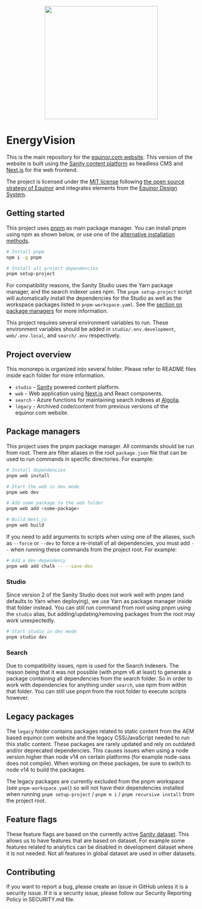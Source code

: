 <p align="center">
  <a href="https://www.equinor.com">
    <img width="300" src=".github/Equinor_HORIZ_logo_RGB_RED.png">
  </a>
</p>

# EnergyVision

This is the main repository for the [equinor.com website](https://www.equinor.com). This version of the website is built using the [Sanity content platform](https://www.sanity.io/) as headless CMS and [Next.js](https://nextjs.org/) for the web frontend.

The project is licensed under the [MIT license](https://github.com/equinor/energyvision/blob/main/LICENSE) following [the open source strategy of Equinor](https://opensource.equinor.com) and integrates elements from the [Equinor Design System](https://eds.equinor.com).

## Getting started

This project uses [pnpm](https://pnpm.io) as main package manager. You can install pnpm using npm as shown below, or use one of the [alternative installation methods](https://pnpm.io/installation).

```bash
# Install pnpm
npm i -g pnpm

# Install all project dependencies
pnpm setup-project
```

For compatibility reasons, the Sanity Studio uses the Yarn package manager, and the search indexer uses npm. The `pnpm setup-project` script will automatically install the dependencies for the Studio as well as the workspace packages listed in `pnpm-workspace.yaml`. See the [section on package managers](#package-managers) for more information.

This project requires several environment variables to run. These environment variables should be added in `studio/.env.development`, `web/.env.local`, and `search/.env` respectively.

## Project overview

This monorepo is organized into several folder. Please refer to README files inside each folder for more information.

- `studio` - [Sanity](https://www.sanity.io/) powered content platform.
- `web` - Web application using [Next.js](https://nextjs.org/) and React components.
- `search` - Azure functions for maintaining search indexes at [Algolia](https://www.algolia.com/apps/24ZMKUY18Z/dashboard).
- `legacy` - Archived code/content from previous versions of the equinor.com website.

## Package managers

This project uses the pnpm package manager. All commands should be run from root. There are filter aliases in the root `package.json` file that can be used to run commands in specific directories. For example:

```bash
# Install dependencies
pnpm web install

# Start the web in dev mode
pnpm web dev

# Add some package to the web folder
pnpm web add <some-package>

# Build Next.js
pnpm web build
```

If you need to add arguments to scripts when using one of the aliases, such as `--force` or `--dev` to force a re-install of all dependencies, you must add `--` when running these commands from the project root. For example:

```bash
# Add a dev-dependency
pnpm web add chalk -- --save-dev
```

### Studio

Since version 2 of the Sanity Studio does not work well with pnpm (and defaults to Yarn when deploying), we use Yarn as package manager inside that folder instead. You can still run command from root using pnpm using the `studio` alias, but adding/updating/removing packages from the root may work unexpectedly.

```bash
# Start studio in dev mode
pnpm studio dev
```

### Search

Due to compatibility issues, npm is used for the Search Indexers. The reason being that it was not possible (with pnpm v6 at least) to generate a package containing all dependencies from the search folder. So in order to work with dependencies for anything under `search`, use npm from within that folder. You can still use pnpm from the root folder to execute scripts however.

## Legacy packages

The `legacy` folder contains packages related to static content from the AEM based equinor.com website and the legacy CSS/JavaScript needed to run this static content. These packages are rarely updated and rely on outdated and/or deprecated dependencies. This causes issues when using a node version higher than node v14 on certain platforms (for example node-sass does not compile). When working on these packages, be sure to switch to node v14 to build the packages.

The legacy packages are currently excluded from the pnpm workspace (see `pnpm-workspace.yaml`) so will not have their dependencies installed when running `pnpm setup-project` / `pnpm m i` / `pnpm recursive install` from the project root.

## Feature flags

These feature flags are based on the currently active [Sanity dataset](https://www.sanity.io/docs/datasets). This allows us to have features that are based on dataset. For example some features related to analytics can be disabled in development dataset where it is not needed. Not all features in global dataset are used in other datasets. 

## Contributing

If you want to report a bug, please create an issue in GitHub unless it is a security issue. If it is a security issue, please follow our Security Reporting Policy in SECURITY.md file.
